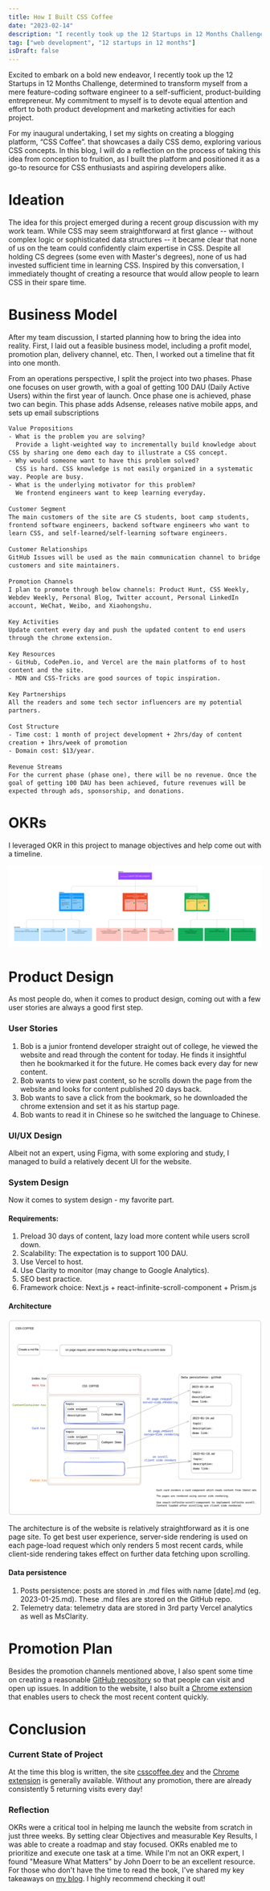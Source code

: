 ```yaml
---
title: How I Built CSS Coffee
date: "2023-02-14"
description: "I recently took up the 12 Startups in 12 Months Challenge. This blog does a reflection on what I did to launch the first project -- csscoffee.dev"
tag: ["web development", "12 startups in 12 months"]
isDraft: false
---
```


Excited to embark on a bold new endeavor, I recently took up the 12 Startups in 12 Months Challenge, determined to transform myself from a mere feature-coding software engineer to a self-sufficient, product-building entrepreneur. My commitment to myself is to devote equal attention and effort to both product development and marketing activities for each project.

For my inaugural undertaking, I set my sights on creating a blogging platform, “CSS Coffee”. that showcases a daily CSS demo, exploring various CSS concepts. In this blog, I will do a reflection on the process of taking this idea from conception to fruition, as I built the platform and positioned it as a go-to resource for CSS enthusiasts and aspiring developers alike.

# Ideation

The idea for this project emerged during a recent group discussion with my work team. While CSS may seem straightforward at first glance -- without complex logic or sophisticated data structures -- it became clear that none of us on the team could confidently claim expertise in CSS. Despite all holding CS degrees (some even with Master's degrees), none of us had invested sufficient time in learning CSS. Inspired by this conversation, I immediately thought of creating a resource that would allow people to learn CSS in their spare time.

# Business Model

After my team discussion, I started planning how to bring the idea into reality. First, I laid out a feasible business model, including a profit model, promotion plan, delivery channel, etc. Then, I worked out a timeline that fit into one month.

From an operations perspective, I split the project into two phases. Phase one focuses on user growth, with a goal of getting 100 DAU (Daily Active Users) within the first year of launch. Once phase one is achieved, phase two can begin. This phase adds Adsense, releases native mobile apps, and sets up email subscriptions

```
Value Propositions
- What is the problem you are solving?
  Provide a light-weighted way to incrementally build knowledge about CSS by sharing one demo each day to illustrate a CSS concept.
- Why would someone want to have this problem solved?
  CSS is hard. CSS knowledge is not easily organized in a systematic way. People are busy.
- What is the underlying motivator for this problem?
  We frontend engineers want to keep learning everyday.

Customer Segment
The main customers of the site are CS students, boot camp students, frontend software engineers, backend software engineers who want to learn CSS, and self-learned/self-learning software engineers.

Customer Relationships
GitHub Issues will be used as the main communication channel to bridge customers and site maintainers.

Promotion Channels
I plan to promote through below channels: Product Hunt, CSS Weekly, Webdev Weekly, Personal Blog, Twitter account, Personal LinkedIn account, WeChat, Weibo, and Xiaohongshu.

Key Activities
Update content every day and push the updated content to end users through the chrome extension.

Key Resources
- GitHub, CodePen.io, and Vercel are the main platforms of to host content and the site.
- MDN and CSS-Tricks are good sources of topic inspiration.

Key Partnerships
All the readers and some tech sector influencers are my potential partners.

Cost Structure
- Time cost: 1 month of project development + 2hrs/day of content creation + 1hrs/week of promotion
- Domain cost: $13/year.

Revenue Streams
For the current phase (phase one), there will be no revenue. Once the goal of getting 100 DAU has been achieved, future revenues will be expected through ads, sponsorship, and donations.
```

# OKRs

I leveraged OKR in this project to manage objectives and help come out with a timeline.

![OKRs.jpg](./OKRs.jpg)

# Product Design

As most people do, when it comes to product design, coming out with a few user stories are always a good first step.

### User Stories

1. Bob is a junior frontend developer straight out of college, he viewed the website and read through the content for today. He finds it insightful then he bookmarked it for the future. He comes back every day for new content.
2. Bob wants to view past content, so he scrolls down the page from the website and looks for content published 20 days back.
3. Bob wants to save a click from the bookmark, so he downloaded the chrome extension and set it as his startup page.
4. Bob wants to read it in Chinese so he switched the language to Chinese.

### UI/UX Design

Albeit not an expert, using Figma, with some exploring and study, I managed to build a relatively decent UI for the website.

### System Design

Now it comes to system design - my favorite part.

#### Requirements:

1. Preload 30 days of content, lazy load more content while users scroll down.
2. Scalability: The expectation is to support 100 DAU.
3. Use Vercel to host.
4. Use Clarity to monitor (may change to Google Analytics).
5. SEO best practice.
6. Framework choice: Next.js + react-infinite-scroll-component + Prism.js

#### Architecture

![architecture](architecture.png)

The architecture is of the website is relatively straightforward as it is one page site. To get best user experience, server-side rendering is used on each page-load request which only renders 5 most recent cards, while client-side rendering takes effect on further data fetching upon scrolling.

#### Data persistence

1.  Posts persistence: posts are stored in .md files with name [date].md (eg. 2023-01-25.md). These .md files are stored on the GitHub repo.
2.  Telemetry data: telemetry data are stored in 3rd party Vercel analytics as well as MsClarity.

# Promotion Plan

Besides the promotion channels mentioned above, I also spent some time on creating a reasonable [GitHub repository](https://github.com/RanningMan/css-coffee) so that people can visit and open up issues. In addition to the website, I also built a [Chrome extension](https://chrome.google.com/webstore/detail/css-coffee/obgkjajddjldijbjefcckkgnlkogihec) that enables users to check the most recent content quickly.

# Conclusion

### Current State of Project

At the time this blog is written, the site [csscoffee.dev](http://csscoffee.dev) and the [Chrome extension](https://chrome.google.com/webstore/detail/css-coffee/obgkjajddjldijbjefcckkgnlkogihec) is generally available. Without any promotion, there are already consistently 5 returning visits every day!

### Reflection

OKRs were a critical tool in helping me launch the website from scratch in just three weeks. By setting clear Objectives and measurable Key Results, I was able to create a roadmap and stay focused. OKRs enabled me to prioritize and execute one task at a time. While I'm not an OKR expert, I found "Measure What Matters" by John Doerr to be an excellent resource. For those who don't have the time to read the book, I've shared my key takeaways on [my blog](https://rxia.blog/measure-what-matters/). I highly recommend checking it out!

